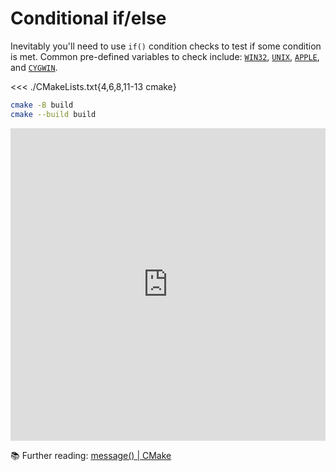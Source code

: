 # Conditional if/else

Inevitably you'll need to use `if()` condition checks to test if some condition is met. Common pre-defined variables to check include: [`WIN32`], [`UNIX`], [`APPLE`], and [`CYGWIN`].

<<< ./CMakeLists.txt{4,6,8,11-13 cmake}

```sh
cmake -B build
cmake --build build
```

<iframe frameborder="0" style="width: 100%; height: 500px" src="https://replit.com/@jcbhmr/cmakebyexampledev-if-else?embed=1"></iframe>

<!-- prettier-ignore -->
📚 Further reading: [message() | CMake](https://cmake.org/cmake/help/latest/command/message.html)

[`WIN32`]: https://cmake.org/cmake/help/latest/variable/WIN32.html
[`UNIX`]: https://cmake.org/cmake/help/latest/variable/UNIX.html
[`APPLE`]: https://cmake.org/cmake/help/latest/variable/APPLE.html
[`CYGWIN`]: https://cmake.org/cmake/help/latest/variable/CYGWIN.html